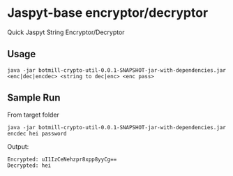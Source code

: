 # Jaspyt-base encryptor/decryptor
Quick Jaspyt String Encryptor/Decryptor 

<h2>Usage</h2>

    java -jar botmill-crypto-util-0.0.1-SNAPSHOT-jar-with-dependencies.jar <enc|dec|encdec> <string to dec|enc> <enc pass>

<h2>Sample Run</h2>

From target folder

    java -jar botmill-crypto-util-0.0.1-SNAPSHOT-jar-with-dependencies.jar encdec hei password
    
Output:

    Encrypted: uI1IzCeNehzpr8xpp8yyCg==
    Decrypted: hei
